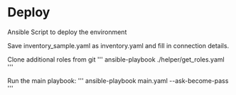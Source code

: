 # Deploy
Ansible Script to deploy the environment

Save inventory_sample.yaml as inventory.yaml and fill in connection details.

Clone additional roles from git
'''
ansible-playbook ./helper/get_roles.yaml
'''

Run the main playbook:
'''
ansible-playbook main.yaml --ask-become-pass
'''
